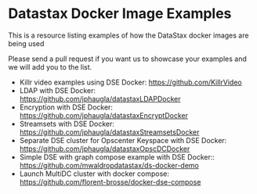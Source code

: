 # Datastax Docker Image Examples

This is a resource listing examples of how the DataStax docker images are being used

Please send a pull request if you want us to showcase your examples and we will add you to the list.

* Killr video examples using DSE Docker: https://github.com/KillrVideo
* LDAP with DSE Docker: https://github.com/jphaugla/datastaxLDAPDocker
* Encryption with DSE Docker: https://github.com/jphaugla/datastaxEncryptDocker
* Streamsets with DSE Docker: https://github.com/jphaugla/datastaxStreamsetsDocker
* Separate DSE cluster for Opscenter Keyspace with DSE Docker: https://github.com/jphaugla/datastaxOpscDCDocker
* Simple DSE with graph compose example with DSE Docker:: https://github.com/mwaldropdatastax/ds-docker-demo
* Launch MultiDC cluster with docker compose: https://github.com/florent-brosse/docker-dse-compose 
